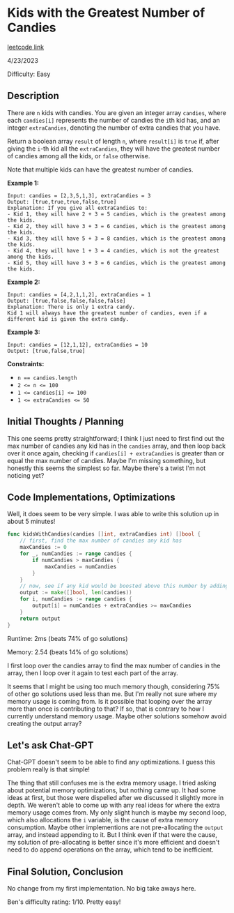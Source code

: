 # Kids with the Greatest Number of Candies

[leetcode link](https://leetcode.com/problems/kids-with-the-greatest-number-of-candies/)

4/23/2023

Difficulty: Easy

## Description

There are `n` kids with candies. You are given an integer array `candies`, where each `candies[i]` represents the number of candies the `i`th kid has, and an integer `extraCandies`, denoting the number of extra candies that you have.

Return a boolean array `result` of length `n`, where `result[i]` is `true` if, after giving the `i`-th kid all the `extraCandies`, they will have the greatest number of candies among all the kids, or `false` otherwise.

Note that multiple kids can have the greatest number of candies.

**Example 1:**

```
Input: candies = [2,3,5,1,3], extraCandies = 3
Output: [true,true,true,false,true]
Explanation: If you give all extraCandies to:
- Kid 1, they will have 2 + 3 = 5 candies, which is the greatest among the kids.
- Kid 2, they will have 3 + 3 = 6 candies, which is the greatest among the kids.
- Kid 3, they will have 5 + 3 = 8 candies, which is the greatest among the kids.
- Kid 4, they will have 1 + 3 = 4 candies, which is not the greatest among the kids.
- Kid 5, they will have 3 + 3 = 6 candies, which is the greatest among the kids.
```

**Example 2:**

```
Input: candies = [4,2,1,1,2], extraCandies = 1
Output: [true,false,false,false,false]
Explanation: There is only 1 extra candy.
Kid 1 will always have the greatest number of candies, even if a different kid is given the extra candy.
```

**Example 3:**

```
Input: candies = [12,1,12], extraCandies = 10
Output: [true,false,true]
```

**Constraints:**

-   `n == candies.length`
-   `2 <= n <= 100`
-   `1 <= candies[i] <= 100`
-   `1 <= extraCandies <= 50`

## Initial Thoughts / Planning

This one seems pretty straightforward; I think I just need to first find out the max number of candies any kid has in the `candies` array, and then loop back over it once again, checking if `candies[i] + extraCandies` is greater than or equal the max number of candies. Maybe I'm missing something, but honestly this seems the simplest so far. Maybe there's a twist I'm not noticing yet?

## Code Implementations, Optimizations

Well, it does seem to be very simple. I was able to write this solution up in about 5 minutes!

```go
func kidsWithCandies(candies []int, extraCandies int) []bool {
    // first, find the max number of candies any kid has
    maxCandies := 0
    for _, numCandies := range candies {
        if numCandies > maxCandies {
            maxCandies = numCandies
        }
    }
    // now, see if any kid would be boosted above this number by adding extraCandies to their number
    output := make([]bool, len(candies))
    for i, numCandies := range candies {
        output[i] = numCandies + extraCandies >= maxCandies
    }
    return output
}
```

Runtime: 2ms (beats 74% of go solutions)

Memory: 2.54 (beats 14% of go solutions)

I first loop over the candies array to find the max number of candies in the array, then I loop over it again to test each part of the array.

It seems that I might be using too much memory though, considering 75% of other go solutions used less than me. But I'm really not sure where my memory usage is coming from. Is it possible that looping over the array more than once is contributing to that? If so, that is contrary to how I currently understand memory usage. Maybe other solutions somehow avoid creating the output array?

## Let's ask Chat-GPT

Chat-GPT doesn't seem to be able to find any optimizations. I guess this problem really is that simple!

The thing that still confuses me is the extra memory usage. I tried asking about potential memory optimizations, but nothing came up.
It had some ideas at first, but those were dispelled after we discussed it slightly more in depth. We weren't able to come up with any
real ideas for where the extra memory usage comes from. My only slight hunch is maybe my second loop, which also allocations the `i` variable, is the cause of extra memory consumption. Maybe other implementions are not pre-allocating the `output` array, and instead appending to it. But I think even if that were the cause, my solution of pre-allocating is better since it's more efficient and doesn't need to do append operations on the array, which tend to be inefficient.

## Final Solution, Conclusion

No change from my first implementation. No big take aways here.

Ben's difficulty rating: 1/10. Pretty easy!
